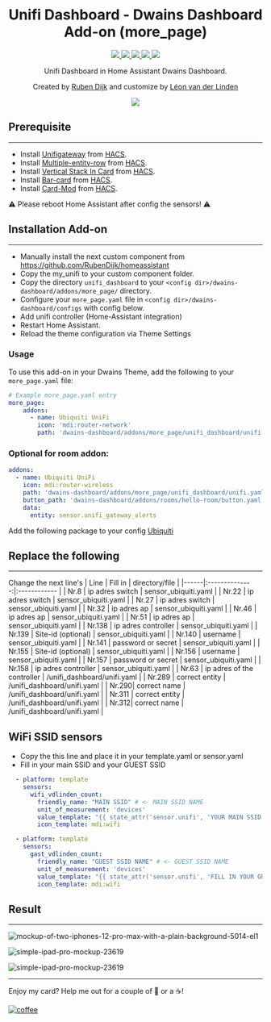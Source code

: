 <h1 align="center">Unifi Dashboard - Dwains Dashboard Add-on (more_page)</h1> 


<p align="center">
  <a href="https://dwainscheeren.github.io/dwains-lovelace-dashboard/">
    <img src="https://img.shields.io/badge/Dwains%20Dashboard-Default-299ec2.svg" />
  </a>
  <a href="https://github.com/LRvdLinden/unifi_dashboard_dd_addon">
    <img src="https://img.shields.io/github/v/release/LRvdLinden/unifi_dashboard_dd_addon" />
  </a>
      <a href="https://github.com/LRvdLinden/unifi_dashboard_dd_addon/commits">
    <img src="https://img.shields.io/github/last-commit/LRvdLinden/unifi_dashboard_dd_addon.svg?style=plasticr" />
  </a>
    <a href="https://github.com/LRvdLinden/">
    <img src="https://img.shields.io/github/followers/LRvdLinden?style=social" />
  </a>
    </a>
    <a href="https://discord.gg/7yt64uX">
    <img src="https://img.shields.io/discord/688401603811999885" />
  </a>
</p>
<p align="center">Unifi Dashboard in Home Assistant Dwains Dashboard.</p>


<p align="center">Created by <a href="https://github.com/RubenDijk/dwains-theme-addons/tree/master/more_page/ubiquiti">Ruben Dijk</a>
and customize by <a href="https://github.com/LRvdLinden">Léon van der Linden</a>
</p> 


<p align="center">
  <img src="https://user-images.githubusercontent.com/77990847/118371039-e66e7b00-b5aa-11eb-9d60-64015622c288.png" />
</p>







## Prerequisite
---
- Install [Unifigateway](https://github.com/custom-components/sensor.unifigateway) from [HACS](https://hacs.xyz).
- Install [Multiple-entity-row](https://github.com/benct/lovelace-multiple-entity-row) from [HACS](https://hacs.xyz).
- Install [Vertical Stack In Card](https://github.com/ofekashery/vertical-stack-in-card) from [HACS](https://hacs.xyz).
- Install [Bar-card](https://github.com/custom-cards/bar-card) from [HACS](https://hacs.xyz).
- Install [Card-Mod](https://github.com/thomasloven/lovelace-card-mod) from [HACS](https://hacs.xyz).

:warning: Please reboot Home Assistant after config the sensors! :warning:



## Installation Add-on
---
- Manually install the next custom component from https://github.com/RubenDijk/homeassistant
- Copy the my_unifi to your custom component folder.
- Copy the directory `unifi_dashboard`  to your `<config dir>/dwains-dashboard/addons/more_page/` directory.
- Configure your `more_page.yaml` file in `<config dir>/dwains-dashboard/configs` with config below.
- Add unifi controller (Home-Assistant integration)
- Restart Home Assistant.
- Reload the theme configuration via Theme Settings

### Usage
To use this add-on in your Dwains Theme, add the following to your `more_page.yaml` file:

````yaml
# Example more_page.yaml entry
more_page:
    addons:
      - name: Ubiquiti UniFi
        icon: 'mdi:router-network'
        path: 'dwains-dashboard/addons/more_page/unifi_dashboard/unifi.yaml'
````

### Optional for room addon:

````yaml
addons:
  - name: Ubiquiti UniFi
    icon: mdi:router-wireless
    path: 'dwains-dashboard/addons/more_page/unifi_dashboard/unifi.yaml'
    button_path: 'dwains-dashboard/addons/rooms/hello-room/button.yaml'
    data:
      entity: sensor.unifi_gateway_alerts
````
Add the following package to your config [Ubiquiti](https://github.com/RubenDijk/dwains-theme-addons/blob/master/more_page/ubiquiti/ubiquiti.yaml/)

## Replace the following
---
Change the next line's
| Line | Fill in | directory/file |
|------|:--------------:|:------------ |
| Nr.8 | ip adres switch | sensor_ubiquiti.yaml |
| Nr.22 | ip adres switch | sensor_ubiquiti.yaml |
| Nr.27 | ip adres switch | sensor_ubiquiti.yaml |
| Nr.32 | ip adres ap | sensor_ubiquiti.yaml |
| Nr.46 | ip adres ap | sensor_ubiquiti.yaml |
| Nr.51 | ip adres ap | sensor_ubiquiti.yaml |
| Nr.138 | ip adres controller | sensor_ubiquiti.yaml |
| Nr.139 | Site-id (optional) | sensor_ubiquiti.yaml |
| Nr.140 | username | sensor_ubiquiti.yaml |
| Nr.141 | password or secret | sensor_ubiquiti.yaml |
| Nr.155 | Site-id (optional) | sensor_ubiquiti.yaml |
| Nr.156  | username | sensor_ubiquiti.yaml |
| Nr.157 | password or secret | sensor_ubiquiti.yaml |
| Nr.158 | ip adres controller | sensor_ubiquiti.yaml |
| Nr.63 | ip adres of the controller | /unifi_dashboard/unifi.yaml |
| Nr.289 | correct entity | /unifi_dashboard/unifi.yaml |
| Nr.290| correct name | /unifi_dashboard/unifi.yaml |
| Nr.311 | correct entity | /unifi_dashboard/unifi.yaml |
| Nr.312| correct name | /unifi_dashboard/unifi.yaml |

## WiFi SSID sensors
- Copy the this line and place it in your template.yaml or sensor.yaml
- Fill in your main SSID and your GUEST SSID

```yaml
  - platform: template
    sensors:
      wifi_vdlinden_count:
        friendly_name: "MAIN SSID" # <- MAIN SSID NAME
        unit_of_measurement: 'devices'
        value_template: "{{ state_attr('sensor.unifi', 'YOUR MAIN SSID') }}"
        icon_template: mdi:wifi

  - platform: template
    sensors:
      gast_vdlinden_count:
        friendly_name: "GUEST SSID NAME" # <- GUEST SSID NAME
        unit_of_measurement: 'devices'
        value_template: "{{ state_attr('sensor.unifi', 'FILL IN YOUR GUEST SSID') }}"
        icon_template: mdi:wifi
```



## Result
---

![mockup-of-two-iphones-12-pro-max-with-a-plain-background-5014-el1](https://user-images.githubusercontent.com/77990847/118410213-9ff24c80-b68e-11eb-9932-abae44e2eae0.png)

![simple-ipad-pro-mockup-23619](https://user-images.githubusercontent.com/77990847/118374128-bdee7d00-b5ba-11eb-80c4-e1964970735f.png)

![simple-ipad-pro-mockup-23619](https://user-images.githubusercontent.com/77990847/118371270-23873d00-b5ac-11eb-86d0-603b152b6a09.png)



---
Enjoy my card? Help me out for a couple of :beers: or a :coffee:!

[![coffee](https://www.buymeacoffee.com/assets/img/custom_images/black_img.png)](https://www.buymeacoffee.com/LRvdLinden)








